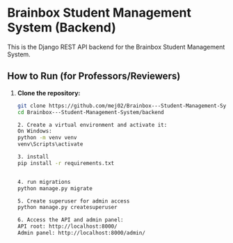 # Brainbox Student Management System (Backend)

This is the Django REST API backend for the Brainbox Student Management System.

## How to Run (for Professors/Reviewers)

1. **Clone the repository:**

   ```sh
   git clone https://github.com/mej02/Brainbox---Student-Management-System.git
   cd Brainbox---Student-Management-System/backend

   2. Create a virtual environment and activate it:
   On Windows:
   python -m venv venv
   venv\Scripts\activate
   
   3. install
   pip install -r requirements.txt


   4. run migrations
   python manage.py migrate

   5. Create superuser for admin access
   python manage.py createsuperuser

   6. Access the API and admin panel:
   API root: http://localhost:8000/
   Admin panel: http://localhost:8000/admin/

   




